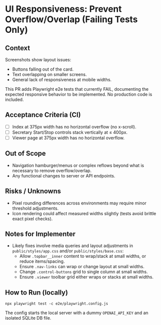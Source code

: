 # UI Responsiveness: Prevent Overflow/Overlap (Failing Tests Only)

## Context

Screenshots show layout issues:
- Buttons falling out of the card.
- Text overlapping on smaller screens.
- General lack of responsiveness at mobile widths.

This PR adds Playwright e2e tests that currently FAIL, documenting the expected responsive behavior to be implemented. No production code is included.

## Acceptance Criteria (CI)

- [ ] Index at 375px width has no horizontal overflow (no x-scroll).
- [ ] Secretary Start/Stop controls stack vertically at ≤ 400px.
- [ ] Viewer page at 375px width has no horizontal overflow.

## Out of Scope

- Navigation hamburger/menus or complex reflows beyond what is necessary to remove overflow/overlap.
- Any functional changes to server or API endpoints.

## Risks / Unknowns

- Pixel rounding differences across environments may require minor threshold adjustments.
- Icon rendering could affect measured widths slightly (tests avoid brittle exact pixel checks).

## Notes for Implementer

- Likely fixes involve media queries and layout adjustments in `public/styles/app.css` and/or `public/styles/base.css`:
  - Allow `.topbar__inner` content to wrap/stack at small widths, or reduce items/spacing.
  - Ensure `.nav-links` can wrap or change layout at small widths.
  - Change `.control-buttons` grid to single column at small widths.
  - Ensure `.viewer` toolbar grid either wraps or stacks at small widths.

## How to Run (locally)

```
npx playwright test -c e2e/playwright.config.js
```

The config starts the local server with a dummy `OPENAI_API_KEY` and an isolated SQLite DB file.
